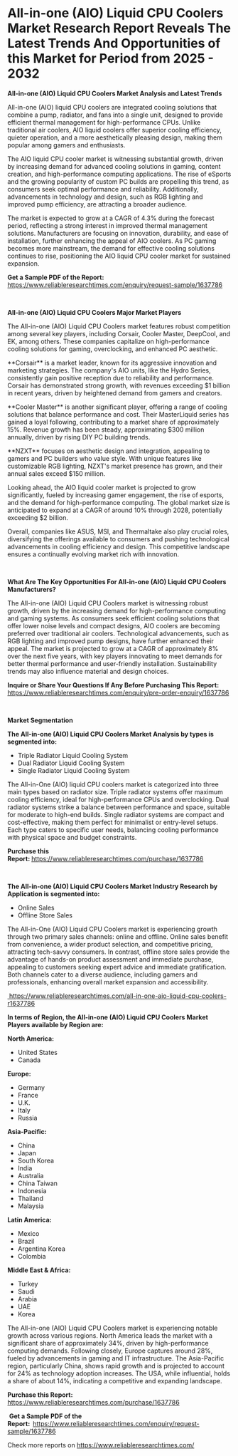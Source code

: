 <p><h1>All-in-one (AIO) Liquid CPU Coolers Market Research Report Reveals The Latest Trends And Opportunities of this Market for Period from 2025 - 2032</h1></p><p><strong>All-in-one (AIO) Liquid CPU Coolers Market Analysis and Latest Trends</strong></p>
<p><p>All-in-one (AIO) liquid CPU coolers are integrated cooling solutions that combine a pump, radiator, and fans into a single unit, designed to provide efficient thermal management for high-performance CPUs. Unlike traditional air coolers, AIO liquid coolers offer superior cooling efficiency, quieter operation, and a more aesthetically pleasing design, making them popular among gamers and enthusiasts.</p><p>The AIO liquid CPU cooler market is witnessing substantial growth, driven by increasing demand for advanced cooling solutions in gaming, content creation, and high-performance computing applications. The rise of eSports and the growing popularity of custom PC builds are propelling this trend, as consumers seek optimal performance and reliability. Additionally, advancements in technology and design, such as RGB lighting and improved pump efficiency, are attracting a broader audience.</p><p>The market is expected to grow at a CAGR of 4.3% during the forecast period, reflecting a strong interest in improved thermal management solutions. Manufacturers are focusing on innovation, durability, and ease of installation, further enhancing the appeal of AIO coolers. As PC gaming becomes more mainstream, the demand for effective cooling solutions continues to rise, positioning the AIO liquid CPU cooler market for sustained expansion.</p></p>
<p><strong>Get a Sample PDF of the Report:&nbsp;</strong> <a href="https://www.reliableresearchtimes.com/enquiry/request-sample/1637786?utm_campaign=3054&utm_medium=2&utm_source=Github&utm_content=ia&utm_term=05042025&utm_id=all-in-one-aio-liquid-cpu-coolers">https://www.reliableresearchtimes.com/enquiry/request-sample/1637786</a></p>
<p>&nbsp;</p>
<p><strong>All-in-one (AIO) Liquid CPU Coolers Major Market Players</strong></p>
<p><p>The All-in-one (AIO) Liquid CPU Coolers market features robust competition among several key players, including Corsair, Cooler Master, DeepCool, and EK, among others. These companies capitalize on high-performance cooling solutions for gaming, overclocking, and enhanced PC aesthetic.</p><p>**Corsair** is a market leader, known for its aggressive innovation and marketing strategies. The company's AIO units, like the Hydro Series, consistently gain positive reception due to reliability and performance. Corsair has demonstrated strong growth, with revenues exceeding $1 billion in recent years, driven by heightened demand from gamers and creators.</p><p>**Cooler Master** is another significant player, offering a range of cooling solutions that balance performance and cost. Their MasterLiquid series has gained a loyal following, contributing to a market share of approximately 15%. Revenue growth has been steady, approximating $300 million annually, driven by rising DIY PC building trends.</p><p>**NZXT** focuses on aesthetic design and integration, appealing to gamers and PC builders who value style. With unique features like customizable RGB lighting, NZXT's market presence has grown, and their annual sales exceed $150 million.</p><p>Looking ahead, the AIO liquid cooler market is projected to grow significantly, fueled by increasing gamer engagement, the rise of esports, and the demand for high-performance computing. The global market size is anticipated to expand at a CAGR of around 10% through 2028, potentially exceeding $2 billion.</p><p>Overall, companies like ASUS, MSI, and Thermaltake also play crucial roles, diversifying the offerings available to consumers and pushing technological advancements in cooling efficiency and design. This competitive landscape ensures a continually evolving market rich with innovation.</p></p>
<p>&nbsp;</p>
<p><strong>What Are The Key Opportunities For All-in-one (AIO) Liquid CPU Coolers Manufacturers?</strong></p>
<p><p>The All-in-one (AIO) Liquid CPU Coolers market is witnessing robust growth, driven by the increasing demand for high-performance computing and gaming systems. As consumers seek efficient cooling solutions that offer lower noise levels and compact designs, AIO coolers are becoming preferred over traditional air coolers. Technological advancements, such as RGB lighting and improved pump designs, have further enhanced their appeal. The market is projected to grow at a CAGR of approximately 8% over the next five years, with key players innovating to meet demands for better thermal performance and user-friendly installation. Sustainability trends may also influence material and design choices.</p></p>
<p><strong>Inquire or Share Your Questions If Any Before Purchasing This Report:</strong> <a href="https://www.reliableresearchtimes.com/enquiry/pre-order-enquiry/1637786?utm_campaign=3054&utm_medium=2&utm_source=Github&utm_content=ia&utm_term=05042025&utm_id=all-in-one-aio-liquid-cpu-coolers">https://www.reliableresearchtimes.com/enquiry/pre-order-enquiry/1637786</a></p>
<p>&nbsp;</p>
<p><strong>Market Segmentation</strong></p>
<p><strong>The All-in-one (AIO) Liquid CPU Coolers Market Analysis by types is segmented into:</strong></p>
<p><ul><li>Triple Radiator Liquid Cooling System</li><li>Dual Radiator Liquid Cooling System</li><li>Single Radiator Liquid Cooling System</li></ul></p>
<p><p>The All-in-One (AIO) liquid CPU coolers market is categorized into three main types based on radiator size. Triple radiator systems offer maximum cooling efficiency, ideal for high-performance CPUs and overclocking. Dual radiator systems strike a balance between performance and space, suitable for moderate to high-end builds. Single radiator systems are compact and cost-effective, making them perfect for minimalist or entry-level setups. Each type caters to specific user needs, balancing cooling performance with physical space and budget constraints.</p></p>
<p><strong>Purchase this Report:&nbsp;</strong><a href="https://www.reliableresearchtimes.com/purchase/1637786?utm_campaign=3054&utm_medium=2&utm_source=Github&utm_content=ia&utm_term=05042025&utm_id=all-in-one-aio-liquid-cpu-coolers">https://www.reliableresearchtimes.com/purchase/1637786</a></p>
<p>&nbsp;</p>
<p><strong>The All-in-one (AIO) Liquid CPU Coolers Market Industry Research by Application is segmented into:</strong></p>
<p><ul><li>Online Sales</li><li>Offline Store Sales</li></ul></p>
<p><p>The All-in-One (AIO) Liquid CPU Coolers market is experiencing growth through two primary sales channels: online and offline. Online sales benefit from convenience, a wider product selection, and competitive pricing, attracting tech-savvy consumers. In contrast, offline store sales provide the advantage of hands-on product assessment and immediate purchase, appealing to customers seeking expert advice and immediate gratification. Both channels cater to a diverse audience, including gamers and professionals, enhancing overall market expansion and accessibility.</p></p>
<p><a href="https://www.reliableresearchtimes.com/all-in-one-aio-liquid-cpu-coolers-r1637786?utm_campaign=3054&utm_medium=2&utm_source=Github&utm_content=ia&utm_term=05042025&utm_id=all-in-one-aio-liquid-cpu-coolers">&nbsp;https://www.reliableresearchtimes.com/all-in-one-aio-liquid-cpu-coolers-r1637786</a></p>
<p><strong>In terms of Region, the All-in-one (AIO) Liquid CPU Coolers Market Players available by Region are:</strong></p>
<p>
    <p> <strong> North America: </strong>
        <ul>
            <li>United States</li>
            <li>Canada</li>
        </ul>
        </p> 
    <p> <strong> Europe: </strong>
        <ul>
            <li>Germany</li>
            <li>France</li>
            <li>U.K.</li>
            <li>Italy</li>
            <li>Russia</li>
        </ul>
        </p> 
    <p> <strong> Asia-Pacific: </strong>
        <ul>
            <li>China</li>
            <li>Japan</li>
            <li>South Korea</li>
            <li>India</li>
            <li>Australia</li>
            <li>China Taiwan</li>
            <li>Indonesia</li>
            <li>Thailand</li>
            <li>Malaysia</li>
        </ul>
        </p> 
    <p> <strong> Latin America: </strong>
        <ul>
            <li>Mexico</li>
            <li>Brazil</li>
            <li>Argentina Korea</li>
            <li>Colombia</li>
        </ul>
        </p> 
    <p> <strong> Middle East & Africa: </strong>
        <ul>
            <li>Turkey</li>
            <li>Saudi</li>
            <li>Arabia</li>
            <li>UAE</li>
            <li>Korea</li>
        </ul>
    </p>
    </p>
<p><p>The All-in-one (AIO) Liquid CPU Coolers market is experiencing notable growth across various regions. North America leads the market with a significant share of approximately 34%, driven by high-performance computing demands. Following closely, Europe captures around 28%, fueled by advancements in gaming and IT infrastructure. The Asia-Pacific region, particularly China, shows rapid growth and is projected to account for 24% as technology adoption increases. The USA, while influential, holds a share of about 14%, indicating a competitive and expanding landscape.</p></p>
<p><strong>Purchase this Report: </strong><a href="https://www.reliableresearchtimes.com/purchase/1637786?utm_campaign=3054&utm_medium=2&utm_source=Github&utm_content=ia&utm_term=05042025&utm_id=all-in-one-aio-liquid-cpu-coolers">https://www.reliableresearchtimes.com/purchase/1637786</a></p>
<p>&nbsp;<strong>Get a Sample PDF of the Report:&nbsp;&nbsp;</strong><a href="https://www.reliableresearchtimes.com/enquiry/request-sample/1637786?utm_campaign=3054&utm_medium=2&utm_source=Github&utm_content=ia&utm_term=05042025&utm_id=all-in-one-aio-liquid-cpu-coolers">https://www.reliableresearchtimes.com/enquiry/request-sample/1637786</a></p>
<p><strong></strong></p>
<p>Check more reports on <a href="https://www.reliableresearchtimes.com/?utm_campaign=3054&utm_medium=2&utm_source=Github&utm_content=ia&utm_term=05042025&utm_id=all-in-one-aio-liquid-cpu-coolers">https://www.reliableresearchtimes.com/</a></p>